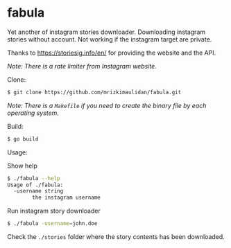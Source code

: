 # fabula

Yet another of instagram stories downloader. Downloading instagram stories without account. Not working if the instagram target are private.

Thanks to https://storiesig.info/en/ for providing the website and the API.

*Note: There is a rate limiter from Instagram website.*

Clone:

```bash
$ git clone https://github.com/mrizkimaulidan/fabula.git
```

*Note: There is a `Makefile` if you need to create the binary file by each operating system.*

Build:
```bash
$ go build
```

Usage:

Show help

```bash
$ ./fabula --help
Usage of ./fabula:
  -username string
        the instagram username
```

Run instagram story downloader

```bash
$ ./fabula -username=john.doe
```

Check the `./stories` folder where the story contents has been downloaded.